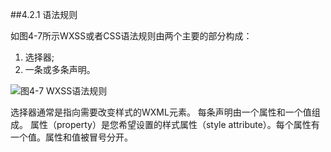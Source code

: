 ##4.2.1 语法规则

如图4-7所示WXSS或者CSS语法规则由两个主要的部分构成：

1. 选择器;
2. 一条或多条声明。

![](/assets/图4-7.jpg)图4-7 WXSS语法规则

选择器通常是指向需要改变样式的WXML元素。
每条声明由一个属性和一个值组成。
属性（property）是您希望设置的样式属性（style attribute）。每个属性有一个值。属性和值被冒号分开。